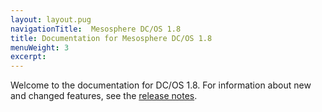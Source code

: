```yaml
---
layout: layout.pug
navigationTitle:  Mesosphere DC/OS 1.8
title: Documentation for Mesosphere DC/OS 1.8
menuWeight: 3
excerpt:
---
```



Welcome to the documentation for DC/OS 1.8. For information about new and changed features, see the [release notes](/1.8/administration/release-notes/).
